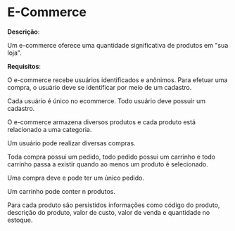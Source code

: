 # E-Commerce

__Descrição__:

Um e-commerce oferece uma quantidade significativa de produtos em "sua loja".


__Requisitos__:

O e-commerce recebe usuários identificados e anônimos. Para efetuar uma compra, o usuário deve se identificar por meio de um cadastro.

Cada usuário é único no ecommerce. Todo usuário deve possuir um cadastro.

O e-commerce armazena diversos produtos e cada produto está relacionado a uma categoria. 

Um usuário pode realizar diversas compras.

Toda compra possui um pedido, todo pedido possui um carrinho e todo carrinho passa a existir quando ao menos um produto é selecionado.

Uma compra deve e pode ter um único pedido.

Um carrinho pode conter n produtos.

Para cada produto são persistidos informações como código do produto, descrição do produto, valor de custo, valor de venda e quantidade no estoque.
